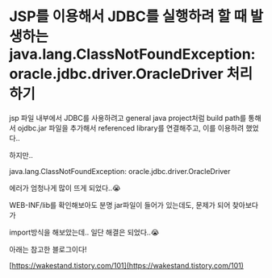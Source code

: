 # JSP를 이용해서 JDBC를 실행하려 할 때 발생하는 java.lang.ClassNotFoundException:oracle.jdbc.driver.OracleDriver 처리하기

jsp 파일 내부에서 JDBC를 사용하려고 general java project처럼 build path를 통해서 ojdbc.jar 파일을 추가해서 referenced library를 연결해주고, 이를 이용하려 했었다..

하지만..

java.lang.ClassNotFoundException: oracle.jdbc.driver.OracleDriver

에러가 엄청나게 많이 뜨게 되었다..😭

WEB-INF/lib를 확인해보아도 분명 jar파일이 들어가 있는데도, 문제가 되어 찾아보다가

import방식을 해보았는데.. 일단 해결은 되었다..😭

아래는 참고한 블로그이다!

[https://wakestand.tistory.com/101](https://wakestand.tistory.com/101)